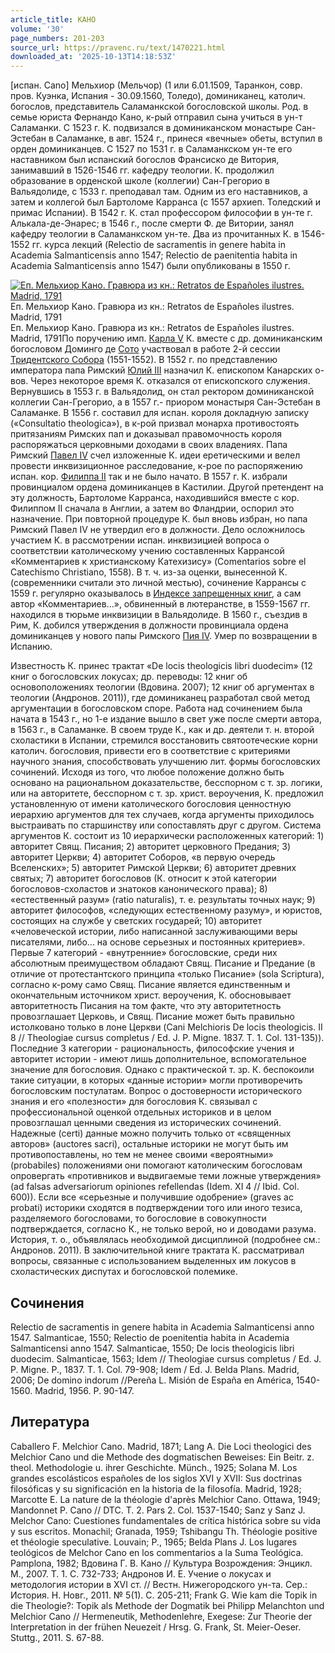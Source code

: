 ```yaml
---
article_title: КАНО
volume: '30'
page_numbers: 201-203
source_url: https://pravenc.ru/text/1470221.html
downloaded_at: '2025-10-13T14:18:53Z'
---
```


[испан. Cano] Мельхиор (Мельчор) (1 или 6.01.1509, Таранкон, совр. пров. Куэнка, Испания - 30.09.1560, Толедо), доминиканец, католич. богослов, представитель Саламанкской богословской школы. Род. в семье юриста Фернандо Кано, к-рый отправил сына учиться в ун-т Саламанки. С 1523 г. К. подвизался в доминиканском монастыре Сан-Эстебан в Саламанке, в авг. 1524 г., принеся «вечные» обеты, вступил в орден доминиканцев. С 1527 по 1531 г. в Саламанкском ун-те его наставником был испанский богослов Франсиско де Витория, занимавший в 1526-1546 гг. кафедру теологии. К. продолжил образование в орденской школе (коллегии) Сан-Грегорио в Вальядолиде, с 1533 г. преподавал там. Одним из его наставников, а затем и коллегой был Бартоломe Карранса (с 1557 архиеп. Толедский и примас Испании). В 1542 г. К. стал профессором философии в ун-те г. Алькала-де-Энарес; в 1546 г., после смерти Ф. де Витории, занял кафедру теологии в Саламанкском ун-те. Два из прочитанных К. в 1546-1552 гг. курса лекций (Relectio de sacramentis in genere habita in Academia Salmanticensis anno 1547; Relectio de paenitentia habita in Academia Salmanticensis anno 1547) были опубликованы в 1550 г.

[![Еп. Мельхиор Кано. Гравюра из кн.: Retratos de Españoles ilustres. Madrid, 1791](https://pravenc.ru/data/2012/12/20/1233152402/i200.jpg "Кликните для увеличения картинки")](https://pravenc.ru/data/2012/12/20/1233152402/i400.jpg)Еп. Мельхиор Кано. Гравюра из кн.: Retratos de Españoles ilustres. Madrid, 1791  
Еп. Мельхиор Кано. Гравюра из кн.: Retratos de Españoles ilustres. Madrid, 1791По поручению имп. [Карла V](<https://pravenc.ru/text/Карла V.html>) К. вместе с др. доминиканским богословом Доминго де [Сото](https://pravenc.ru/text/Сото.html) участвовал в работе 2-й сессии [Тридентского Собора](<https://pravenc.ru/text/Тридентский Собор.html>) (1551-1552). В 1552 г. по представлению императора папа Римский [Юлий III](<https://pravenc.ru/text/Юлий III.html>) назначил К. епископом Канарских о-вов. Через некоторое время К. отказался от епископского служения. Вернувшись в 1553 г. в Вальядолид, он стал ректором доминиканской коллегии Сан-Грегорио, а в 1557 г.- приором монастыря Сан-Эстебан в Саламанке. В 1556 г. составил для испан. короля докладную записку («Consultatio theologica»), в к-рой призвал монарха противостоять притязаниям Римских пап и доказывал правомочность короля распоряжаться церковными доходами в своих владениях. Папа Римский [Павел IV](<https://pravenc.ru/text/Павел IV.html>) счел изложенные К. идеи еретическими и велел провести инквизиционное расследование, к-рое по распоряжению испан. кор. [Филиппа II](<https://pravenc.ru/text/Филиппа II.html>) так и не было начато. В 1557 г. К. избрали провинциалом ордена доминиканцев в Кастилии. Другой претендент на эту должность, Бартоломe Карранса, находившийся вместе с кор. Филиппом II сначала в Англии, а затем во Фландрии, оспорил это назначение. При повторной процедуре К. был вновь избран, но папа Римский Павел IV не утвердил его в должности. Дело осложнилось участием К. в рассмотрении испан. инквизицией вопроса о соответствии католическому учению составленных Каррансой «Комментариев к христианскому Катехизису» (Comentarios sobre el Catechismo Christiano, 1558). В т. ч. из-за оценки, вынесенной К. (современники считали это личной местью), сочинение Каррансы с 1559 г. регулярно оказывалось в [Индексе запрещенных книг](<https://pravenc.ru/text/Индексе запрещенных книг.html>), а сам автор «Комментариев...», обвиненный в лютеранстве, в 1559-1567 гг. находился в тюрьме инквизиции в Вальядолиде. В 1560 г., съездив в Рим, К. добился утверждения в должности провинциала ордена доминиканцев у нового папы Римского [Пия IV](<https://pravenc.ru/text/Пий IV.html>). Умер по возвращении в Испанию.

Известность К. принес трактат «De locis theologicis libri duodecim» (12 книг о богословских локусах; др. переводы: 12 книг об основоположениях теологии (Вдовина. 2007); 12 книг об аргументах в теологии (Андронов. 2011)), где доминиканец разработал свой метод аргументации в богословском споре. Работа над сочинением была начата в 1543 г., но 1-е издание вышло в свет уже после смерти автора, в 1563 г., в Саламанке. В своем труде К., как и др. деятели т. н. второй схоластики в Испании, стремился восстановить святоотеческие корни католич. богословия, привести его в соответствие с критериями научного знания, способствовать улучшению лит. формы богословских сочинений. Исходя из того, что любое положение должно быть основано на рациональном доказательстве, бесспорном с т. зр. логики, или на авторитете, бесспорном с т. зр. христ. вероучения, К. предложил установленную от имени католического богословия ценностную иерархию аргументов для тех случаев, когда аргументы приходилось выстраивать по старшинству или сопоставлять друг с другом. Система аргументов К. состоит из 10 иерархически расположенных категорий: 1) авторитет Свящ. Писания; 2) авторитет церковного Предания; 3) авторитет Церкви; 4) авторитет Соборов, «в первую очередь Вселенских»; 5) авторитет Римской Церкви; 6) авторитет древних святых; 7) авторитет богословов (К. относит к этой категории богословов-схоластов и знатоков канонического права); 8) «естественный разум» (ratio naturalis), т. е. результаты точных наук; 9) авторитет философов, «следующих естественному разуму», и юристов, состоящих на службе у светских государей; 10) авторитет «человеческой истории, либо написанной заслуживающими веры писателями, либо... на основе серьезных и постоянных критериев». Первые 7 категорий - «внутренние» богословские, среди них абсолютным преимуществом обладают Свящ. Писание и Предание (в отличие от протестантского принципа «только Писание» (sola Scriptura), согласно к-рому само Свящ. Писание является единственным и окончательным источником христ. вероучения, К. обосновывает авторитетность Писания на том факте, что эту авторитетность провозглашает Церковь, и Свящ. Писание может быть правильно истолковано только в лоне Церкви (Cani Melchioris De locis theologicis. II 8 // Theologiae cursus completus / Ed. J. P. Migne. 1837. T. 1. Col. 131-135)). Последние 3 категории - рациональность, философские учения и авторитет истории - имеют лишь дополнительное, вспомогательное значение для богословия. Однако с практической т. зр. К. беспокоили такие ситуации, в которых «данные истории» могли противоречить богословским постулатам. Вопрос о достоверности исторического знания и его «полезности» для богословия К. связывал с профессиональной оценкой отдельных историков и в целом провозглашал ценными сведения из исторических сочинений. Надежные (certi) данные можно получить только от «священных авторов» (auctores sacri), остальные историки не могут быть им противопоставлены, но тем не менее своими «вероятными» (probabiles) положениями они помогают католическим богословам опровергать «противников и выдвигаемые теми ложные утверждения» (ad falsas adversariorum opiniones refellendas (Idem. XI 4 // Ibid. Col. 600)). Если все «серьезные и получившие одобрение» (graves ac probati) историки сходятся в подтверждении того или иного тезиса, разделяемого богословами, то богословие в совокупности подтверждается, согласно К., не только верой, но и доводами разума. История, т. о., объявлялась необходимой дисциплиной (подробнее см.: Андронов. 2011). В заключительной книге трактата К. рассматривал вопросы, связанные с использованием выделенных им локусов в схоластических диспутах и богословской полемике.

## Сочинения

Relectio de sacramentis in genere habita in Academia Salmanticensi anno 1547. Salmanticae, 1550; Relectio de poenitentia habita in Academia Salmanticensi anno 1547. Salmanticae, 1550; De locis theologicis libri duodecim. Salmanticae, 1563; Idem // Theologiae cursus completus / Ed. J. P. Migne. P., 1837. T. 1. Col. 79-908; Idem / Ed. J. Belda Plans. Madrid, 2006; De domino indorum //Pereña L. Misión de España en América, 1540-1560. Madrid, 1956. P. 90-147.

## Литература

Caballero F. Melchior Cano. Madrid, 1871; Lang A. Die Loci theologici des Melchior Cano und die Methode des dogmatischen Beweises: Ein Beitr. z. theol. Methodologie u. ihrer Geschichte. Münch., 1925; Solana M. Los grandes escolásticos españoles de los siglos XVI y XVII: Sus doctrinas filosóficas y su significación en la historia de la filosofía. Madrid, 1928; Marcotte E. La nature de la théologie d'après Melchior Cano. Ottawa, 1949; Mandonnet P. Cano // DTC. T. 2. Pars 2. Col. 1537-1540; Sanz y Sanz J. Melchor Cano: Cuestiones fundamentales de crítica histórica sobre su vida y sus escritos. Monachil; Granada, 1959; Tshibangu Th. Théologie positive et théologie speculative. Louvain; P., 1965; Belda Plans J. Los lugares teológicos de Melchor Cano en los commentarios a la Suma Teológica. Pamplona, 1982; Вдовина Г. В. Кано // Культура Возрождения: Энцикл. М., 2007. T. 1. С. 732-733; Андронов И. Е. Учение о локусах и методология истории в XVI ст. // Вестн. Нижегородского ун-та. Сер.: История. Н. Новг., 2011. № 5(1). С. 205-211; Frank G. Wie kam die Topik in die Theologie?: Topik als Methode der Dogmatik bei Philipp Melanchton und Melchior Cano // Hermeneutik, Methodenlehre, Exegese: Zur Theorie der Interpretation in der frühen Neuezeit / Hrsg. G. Frank, St. Meier-Oeser. Stuttg., 2011. S. 67-88.
